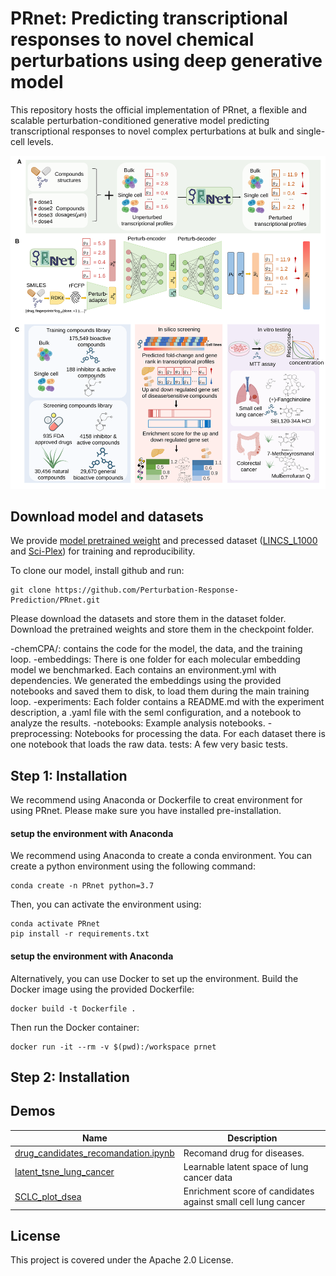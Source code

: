 # PRnet: Predicting transcriptional responses to novel chemical perturbations using deep generative model

This repository hosts the official implementation of PRnet, a flexible and scalable perturbation-conditioned generative model predicting transcriptional responses to novel complex perturbations at bulk and single-cell levels.

<p align="center"><img src="https://github.com/Perturbation-Response-Prediction/PRnet/blob/main/img/PRnet.svg" alt="PRnet" width="900px" /></p>

## Download model and datasets
We provide [model pretrained weight](http://prnet.drai.cn:9003/tcm/download/?file_path=/mnt/data/PRnetWeb/PRnet_model.h5ad) and precessed dataset ([LINCS_L1000](http://prnet.drai.cn:9003/tcm/download/?file_path=/mnt/data/PRnetWeb/Lincs_L1000.h5ad) and [Sci-Plex](http://prnet.drai.cn:9003/tcm/download/?file_path=/mnt/data/PRnetWeb/Sci_Plex.h5ad)) for training and reproducibility.

To clone our model, install github and run:
```
git clone https://github.com/Perturbation-Response-Prediction/PRnet.git
```
Please download the datasets and store them in the dataset folder. Download the pretrained weights and store them in the checkpoint folder.

-chemCPA/: contains the code for the model, the data, and the training loop.
-embeddings: There is one folder for each molecular embedding model we benchmarked. Each contains an environment.yml with dependencies. We generated the embeddings using the provided notebooks and saved them to disk, to load them during the main training loop.
-experiments: Each folder contains a README.md with the experiment description, a .yaml file with the seml configuration, and a notebook to analyze the results.
-notebooks: Example analysis notebooks.
-preprocessing: Notebooks for processing the data. For each dataset there is one notebook that loads the raw data.
tests: A few very basic tests.

## Step 1: Installation
We recommend using Anaconda or Dockerfile  to creat environment for using PRnet. Please make sure you have installed pre-installation.
#### setup the environment with Anaconda
We recommend using Anaconda to create a conda environment. You can create a python environment using the following command:

```
conda create -n PRnet python=3.7
```
Then, you can activate the environment using:

```
conda activate PRnet
pip install -r requirements.txt
```
#### setup the environment with Anaconda
Alternatively, you can use Docker to set up the environment. Build the Docker image using the provided Dockerfile:
```
docker build -t Dockerfile .
```
Then run the Docker container:
```
docker run -it --rm -v $(pwd):/workspace prnet
```
## Step 2: Installation

## Demos

| Name                                     | Description                                                  |
| ---------------------------------------- | ------------------------------------------------------------ |
| [drug_candidates_recomandation.ipynb](demo/drug_candidates_recomandation.ipynb) | Recomand drug for diseases.                                  |
| [latent_tsne_lung_cancer](demo/latent_tsne_lung_cancer.ipynb)       | Learnable latent space of lung cancer data                   |
| [SCLC_plot_dsea](demo/SCLC_plot_dsea.ipynb)                | Enrichment score of candidates against small cell lung cancer |


## License
This project is covered under the Apache 2.0 License.





